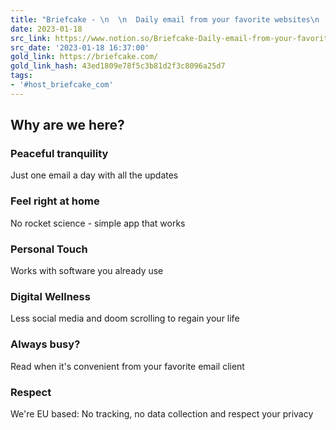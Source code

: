 ```yaml
---
title: "Briefcake - \n  \n  Daily email from your favorite websites\n  \n  "
date: 2023-01-18
src_link: https://www.notion.so/Briefcake-Daily-email-from-your-favorite-websites-48291cc6633746f980005ed85984c7b8
src_date: '2023-01-18 16:37:00'
gold_link: https://briefcake.com/
gold_link_hash: 43ed1809e78f5c3b81d2f3c8096a25d7
tags:
- '#host_briefcake_com'
---
```



Why are we here?
----------------


### Peaceful tranquility


Just one email a day with all the updates


### Feel right at home


No rocket science - simple app that works 


### Personal Touch


Works with software you already use


### Digital Wellness


Less social media and doom scrolling to regain your life


### Always busy?


Read when it's convenient from your favorite email client


### Respect


We're EU based: No tracking, no data collection and respect your privacy